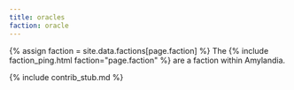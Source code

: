 ```yaml
---
title: oracles
faction: oracle
---
```


{% assign faction = site.data.factions[page.faction] %}
The {% include faction_ping.html faction="page.faction" %} are a faction within Amylandia.

{% include contrib_stub.md %}
